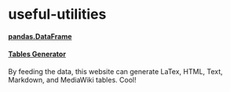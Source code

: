 # useful-utilities

#### [pandas.DataFrame](https://pandas.pydata.org/docs/reference/api/pandas.DataFrame.dtypes.html)

#### [Tables Generator](https://www.tablesgenerator.com/)
By feeding the data, this website can generate LaTex, HTML, Text, Markdown, and MediaWiki tables. Cool!

